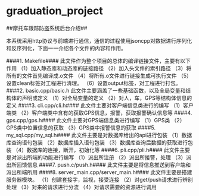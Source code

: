 # graduation_project
##摩托车跟踪防盗系统后台介绍##

本系统采用http协议与前端进行通信，通信的过程使用jsoncpp对数据进行序列化和反序列化，下面一一介绍各个文件的内容和作用。

####1. Makefile####
	此文件作为整个项目的总体的编译链接文件，主要有以下作用
	（1）加入静态库和动态库的链接路径
	（2）加入头文件的索引路径
	（3）将所有的文件首先编译成.o文件
	（4）将所有.o文件进行链接生成可执行文件
	（5）设置clean标签对工程进行清理。
	（6）设置output标签，对工程进行打包。
####2. basic.cpp/basic.h
	此文件主要涵盖了一些基础函数，以及全局变量和结构体的声明或定义
	（1）对全局变量的定义
	（2）对人，车，GPS等结构体信息的定义
####3. cli.cpp/cli.h####
	此文件主要对客户端信息类进行的编写
	（1）客户端类
	（2）客户端类中含有的获取GPS信息，报警，获取报警确认信息等
####4. gps.cpp/gps.h####
	此文件主要对GPS端信息类进行编写
	（1）GPS类
	（2）GPS类中位置信息的获取
	（3）GPS类中报警信息的获取
####5. my\_sql.cpp/my\_sql.h####
	此文件主要是对数据库给出的api进行包装
	（1）数据库查询语句包装
	（2）数据库插入语句包装
	（3）数据库查询后数据的获取进行包装
	（4）数据库的连接，断开，初始化等
####6. pli.cpp/pli.h####
	此文件主要是对派出所端的功能进行编写
	（1）派出所注册
	（2）派出所接警，处理
	（3）派出所回馈信息
####7. push.c/push.h####
	此文件主要是将信息推送到客户端和派出所端所用
####8. server_main.cpp/server_main.h####
	此文件主要是搭建服务器模块。
	（1）创建套接字，监视，接受连接
	（2）对get/push请求进行辨别处理
	（3）对来的请求进行分流
	（4）对请求需要的资源进行调用
